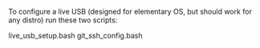 
To configure a live USB (designed for elementary OS, but should work for any distro) run these two scripts:

live_usb_setup.bash
git_ssh_config.bash


